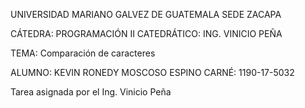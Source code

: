 UNIVERSIDAD MARIANO GALVEZ DE GUATEMALA SEDE ZACAPA

CÁTEDRA: PROGRAMACIÓN II CATEDRÁTICO: ING. VINICIO PEÑA

TEMA: Comparación de caracteres


ALUMNO: KEVIN RONEDY MOSCOSO ESPINO CARNÉ: 1190-17-5032

Tarea asignada por el Ing. Vinicio Peña
